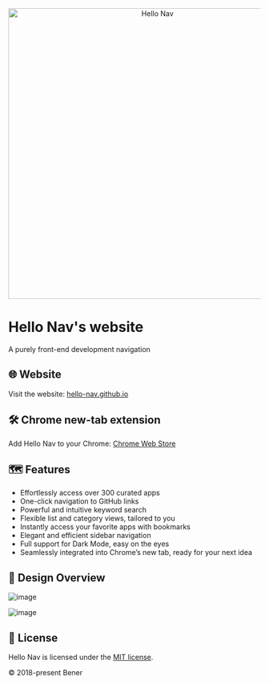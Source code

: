 <div align="center">
  <picture>
    <source media="(prefers-color-scheme: dark)" srcset="https://github.com/hello-nav/hello-nav/assets/19926530/abeb4249-1c80-4a9f-af2a-8b21435a6636">
    <source media="(prefers-color-scheme: light)" srcset="https://github.com/hello-nav/hello-nav/assets/19926530/332edbfa-70ef-4456-b17b-32fa447904d0">
    <img width="580" alt="Hello Nav" src="https://github.com/hello-nav/hello-nav/assets/19926530/09d9df38-35cd-49a8-be8b-b041087bdcc6">
  </picture>
</div>

# Hello Nav's website

A purely front-end development navigation

## 🌐 Website

Visit the website: [hello-nav.github.io](https://hello-nav.github.io)

## 🛠 Chrome new-tab extension

Add Hello Nav to your Chrome: [Chrome Web Store](https://chromewebstore.google.com/detail/hello-nav/plcklfadokmohkcifkhlelmcilgnpmcd)

## 🗺 Features

- Effortlessly access over 300 curated apps
- One-click navigation to GitHub links
- Powerful and intuitive keyword search
- Flexible list and category views, tailored to you
- Instantly access your favorite apps with bookmarks
- Elegant and efficient sidebar navigation
- Full support for Dark Mode, easy on the eyes
- Seamlessly integrated into Chrome’s new tab, ready for your next idea

## 🎨 Design Overview

![image](https://github.com/user-attachments/assets/280df9e4-a90e-458e-b9f7-630d8e410f9c)

![image](https://github.com/user-attachments/assets/5755b9a1-4f94-48ed-a8f2-558025f555fc)

## 📄 License

Hello Nav is licensed under the [MIT license](https://github.com/hello-nav/hello-nav/blob/master/LICENSE).

© 2018-present Bener
